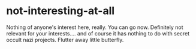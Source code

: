 not-interesting-at-all
======================

Nothing of anyone's interest here, really. You can go now. Definitely not relevant for your interests.... and of course it has nothing to do with secret occult nazi projects.  Flutter away little butterfly.